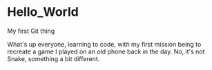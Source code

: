 # Hello_World
My first Git thing

What's up everyone, learning to code, with my first mission being to recreate a game I played on an old phone back in the day. No, it's not Snake, something a bit different. 
